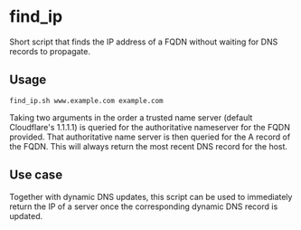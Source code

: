 # find_ip
Short script that finds the IP address of a FQDN without waiting for DNS records to propagate.


## Usage

```
find_ip.sh www.example.com example.com
```

Taking two arguments in the order <FQDN> <root domain> a trusted name server (default Cloudflare's 1.1.1.1) is queried for the authoritative nameserver for the FQDN provided. That authoritative name server is then queried for the A record of the FQDN. This will always return the most recent DNS record for the host.
  
## Use case

  Together with dynamic DNS updates, this script can be used to immediately return the IP of a server once the corresponding dynamic DNS record is updated.
